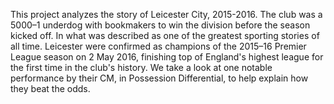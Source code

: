 This project analyzes the story of Leicester City, 2015-2016. The club was a 5000–1 underdog with bookmakers to win the division before the season kicked off. 
In what was described as one of the greatest sporting stories of all time. Leicester were confirmed as champions of the 2015–16 Premier League season on 2 May 2016, finishing top of England's highest league for the first time in the club's history.
We take a look at one notable performance by their CM, in Possession Differential, to help explain how they beat the odds. 
